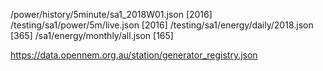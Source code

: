 /power/history/5minute/sa1_2018W01.json [2016]
/testing/sa1/power/5m/live.json [2016]
/testing/sa1/energy/daily/2018.json [365]
/sa1/energy/monthly/all.json [165]

https://data.opennem.org.au/station/generator_registry.json

